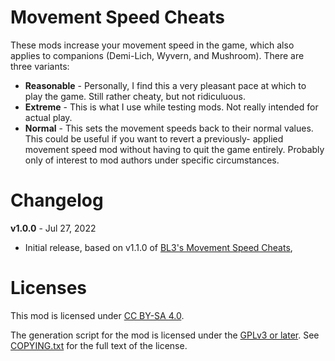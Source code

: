 Movement Speed Cheats
=====================

These mods increase your movement speed in the game, which also applies
to companions (Demi-Lich, Wyvern, and Mushroom).  There are three variants:

* **Reasonable** - Personally, I find this a very pleasant pace at
  which to play the game.  Still rather cheaty, but not ridiculuous.
* **Extreme** - This is what I use while testing mods.  Not really
  intended for actual play.
* **Normal** - This sets the movement speeds back to their normal
  values.  This could be useful if you want to revert a previously-
  applied movement speed mod without having to quit the game entirely.
  Probably only of interest to mod authors under specific circumstances.

Changelog
=========

**v1.0.0** - Jul 27, 2022
 * Initial release, based on v1.1.0 of
   [BL3's Movement Speed Cheats](https://github.com/BLCM/bl3mods/wiki/Movement%20Speed%20Cheats%20-%20Reasonable%20Improvements),
 
Licenses
========

This mod is licensed under [CC BY-SA 4.0](https://creativecommons.org/licenses/by-sa/4.0/).

The generation script for the mod is licensed under the
[GPLv3 or later](https://www.gnu.org/licenses/quick-guide-gplv3.html).
See [COPYING.txt](../../COPYING.txt) for the full text of the license.

